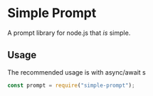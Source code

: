 # Simple Prompt

A prompt library for node.js that *is* simple.

## Usage

The recommended usage is with async/await s
```js
const prompt = require("simple-prompt");


```